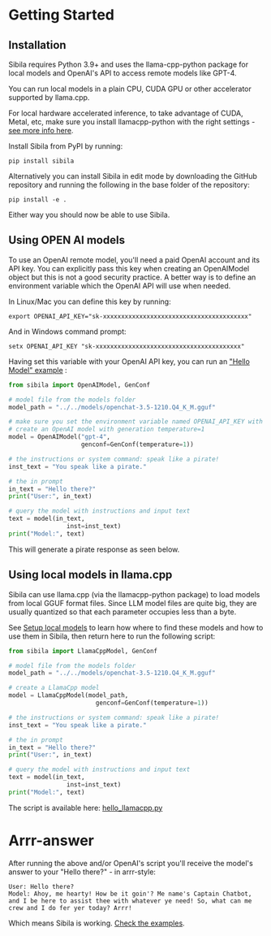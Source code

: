 # Getting Started


## Installation

Sibila requires Python 3.9+ and uses the llama-cpp-python package for local models and OpenAI's API to access remote models like GPT-4.

You can run local models in a plain CPU, CUDA GPU or other accelerator supported by llama.cpp.

For local hardware accelerated inference, to take advantage of CUDA, Metal, etc, make sure you install llamacpp-python with the right settings - [see more info here](https://github.com/abetlen/llama-cpp-python?tab=readme-ov-file#installation).

Install Sibila from PyPI by running:

```
pip install sibila
```

Alternatively you can install Sibila in edit mode by downloading the GitHub repository and running the following in the base folder of the repository:

```
pip install -e .
```

Either way you should now be able to use Sibila.



## Using OPEN AI models

To use an OpenAI remote model, you'll need a paid OpenAI account and its API key. You can explicitly pass this key when creating an OpenAIModel object but this is not a good security practice. A better way is to define an environment variable which the OpenAI API will use when needed.

In Linux/Mac you can define this key by running:
```
export OPENAI_API_KEY="sk-xxxxxxxxxxxxxxxxxxxxxxxxxxxxxxxxxxxxxxxx"
```

And in Windows command prompt:

```
setx OPENAI_API_KEY "sk-xxxxxxxxxxxxxxxxxxxxxxxxxxxxxxxxxxxxxxxx"
```

Having set this variable with your OpenAI API key, you can run an ["Hello Model" example](https://github.com/jndiogo/sibila/blob/main/examples/hello_model/hello_openai.py) :

```python
from sibila import OpenAIModel, GenConf

# model file from the models folder
model_path = "../../models/openchat-3.5-1210.Q4_K_M.gguf"

# make sure you set the environment variable named OPENAI_API_KEY with your API key.
# create an OpenAI model with generation temperature=1
model = OpenAIModel("gpt-4",
                    genconf=GenConf(temperature=1))

# the instructions or system command: speak like a pirate!
inst_text = "You speak like a pirate."

# the in prompt
in_text = "Hello there?"
print("User:", in_text)

# query the model with instructions and input text
text = model(in_text,
                inst=inst_text)
print("Model:", text)
```

This will generate a pirate response as seen below.




## Using local models in llama.cpp

Sibila can use llama.cpp (via the llamacpp-python package) to load models from local GGUF format files. Since LLM model files are quite big, they are usually quantized so that each parameter occupies less than a byte. 

See [Setup local models](setup-local-models.md) to learn how where to find these models and how to use them in Sibila, then return here to run the following script:

``` py
from sibila import LlamaCppModel, GenConf

# model file from the models folder
model_path = "../../models/openchat-3.5-1210.Q4_K_M.gguf"

# create a LlamaCpp model
model = LlamaCppModel(model_path,
                        genconf=GenConf(temperature=1))

# the instructions or system command: speak like a pirate!
inst_text = "You speak like a pirate."

# the in prompt
in_text = "Hello there?"
print("User:", in_text)

# query the model with instructions and input text
text = model(in_text,
                inst=inst_text)
print("Model:", text)
```

The script is available here: [hello_llamacpp.py](https://github.com/jndiogo/sibila/blob/main/examples/hello_model/hello_llamacpp.py)




# Arrr-answer

After running the above and/or OpenAI's script you'll receive the model's answer to your "Hello there?" - in arrr-style:

```
User: Hello there?
Model: Ahoy, me hearty! How be it goin'? Me name's Captain Chatbot, and I be here to assist thee with whatever ye need! So, what can me crew and I do fer yer today? Arrr!
```

Which means Sibila is working. [Check the examples](https://github.com/jndiogo/sibila/tree/main/examples).
